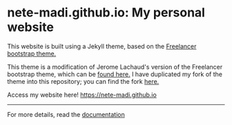 nete-madi.github.io: My personal website
=========================

This website is built using a Jekyll theme, based on the [Freelancer bootstrap theme.](http://startbootstrap.com/template-overviews/freelancer/)

This theme is a modification of Jerome Lachaud's version of the Freelancer bootstrap theme, which can be [found here.](https://github.com/jeromelachaud/freelancer-theme) I have duplicated my fork of the theme into this repository; you can find the fork [here.](https://github.com/nete-madi/personal-site-fork)

Access my website here! https://nete-madi.github.io

---------
For more details, read the [documentation](http://jekyllrb.com/)
